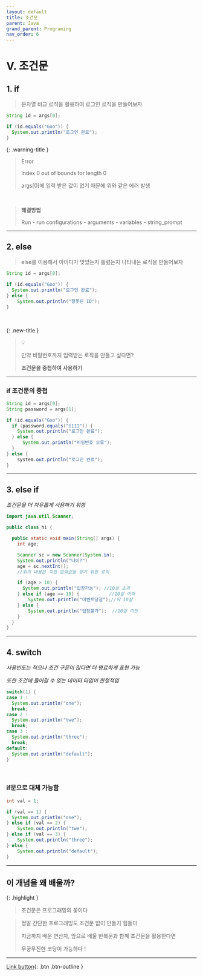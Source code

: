 ```yaml
---
layout: default
title: 조건문
parent: Java
grand_parent: Programing
nav_order: 6
---
```


# V. 조건문

## 1. if

> 문자열 비교 로직을 활용하여 로그인 로직을 만들어보자

```java
String id = args[0];

if (id.equals("Goo")) {
  System.out.println("로그인 완료");
} 
```

{: .warning-title }
> Error
> 
> Index 0 out of bounds for length 0
> 
> args[0]에 입력 받은 값이 없기 때문에 위와 같은 에러 발생

<br/>

> **해결방법**
>
> Run - run configurations - arguments - variables - string_prompt

---

## 2. else

> else를 이용해서 아이디가 맞았는지 틀렸는지 나타내는 로직을 만들어보자

```java
String id = args[0];

if (id.equals("Goo")) {
  System.out.println("로그인 완료");
} else {
    System.out.println("잘못된 ID");
}
```

<br/>

{: .new-title }
> 💡
>
> 만약 비밀번호까지 입력받는 로직을 만들고 싶다면?
>
> **조건문을 중첩하여 사용하기**

---

### if 조건문의 중첩

```java
String id = args[0];
String password = args[1];

if (id.equals("Goo")) {
  if (password.equals("1111")) {
    System.out.println("로그인 완료");
  } else {
      System.out.println("비밀번호 오류");
  }
} else {
    system.out.println("로그인 완료");
}
```

---

## 3. else if
_조건문을 더 자유롭게 사용하기 위함_

```java
import java.util.Scanner;

public class hi {

  public static void main(String[] args) {
    int age;

    Scanner sc = new Scanner(System.in);
    System.out.println("나이?")
    age = sc.nextInt(); 
    //위의 내용은 직접 입력값을 받기 위한 로직

    if (age > 10) {
      System.out.println("입장가능"); //10살 초과
    } else if (age == 10) {			  //10살 이하
        System.out.println("이벤트당첨");//딱 10살
    } else {
        System.out.println("입장불가");  //10살 미만
    } 
  }
}
```

---

## 4. switch

_사용빈도는 적으나 조건 구문이 많다면 더 명료하게 표현 가능_

_또한 조건에 들어갈 수 있는 데이터 타입이 한정적임_

```java
switch(1) {
case 1 :
  System.out.println("one");
  break;
case 2 : 
  System.out.println("twe");
  break;
case 3 : 
  System.out.println("three");
  break;
default:
  System.out.println("default");
}
```

<br/>

### if문으로 대체 가능함

```java
int val = 1;

if (val == 1) {
  System.out.println("one");
} else if (val == 2) {
    System.out.println("twe");
} else if (val == 3) {
    System.out.println("three");
} else {
    System.out.println("default");
}
```

---

## **이 개념을 왜 배울까?**

{: .highlight }
> 조건문은 프로그래밍의 꽃이다

> 정말 간단한 프로그래밍도 조건문 없이 만들기 힘들다
>
> 지금까지 배운 연산자, 앞으로 배울 반복문과 함꼐 조건문을 활용한다면
>
> 무궁무진한 코딩이 가능하다 !

---

[Link button](https://opentutorials.org/course/1223/5335){: .btn .btn-outline }